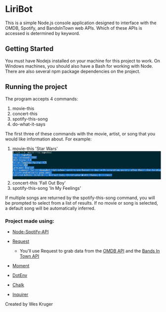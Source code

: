 # LiriBot
This is a simple Node.js console application designed to interface with the OMDB, Spotify, and BandsInTown web APIs. 
Which of these APIs is accessed is determined by keyword.

## Getting Started
You must have Nodejs installed on your machine for this project to work. On Windows machines, you should also have a Bash for working with Node.
There are also several npm package dependencies on the project.

## Running the project
The program accepts 4 commands: 
1. movie-this
2. concert-this
3. spotify-this-song
4. do-what-it-says

The first three of these commands with the movie, artist, or song that you would like information about. For example:
1. movie-this 'Star Wars'
![Image of movie-this](assets/screenshots/movie.png)
2. concert-this 'Fall Out Boy'
3. spotify-this-song 'In My Feelings'

If multiple songs are returned by the spotify-this-song command, you will be prompted to select from a list of results.
If no movie or song is selected, a default song will be automatically inferred.

### Project made using:
   * [Node-Spotify-API](https://www.npmjs.com/package/node-spotify-api)

   * [Request](https://www.npmjs.com/package/request)

     * You'll use Request to grab data from the [OMDB API](http://www.omdbapi.com) and the [Bands In Town API](http://www.artists.bandsintown.com/bandsintown-api)

   * [Moment](https://www.npmjs.com/package/moment)

   * [DotEnv](https://www.npmjs.com/package/dotenv)
   
   * [Chalk](https://www.npmjs.com/package/chalk)
   
   * [Inquirer](https://www.npmjs.com/package/inquirer/v/5.0.1)
   

Created by Wes Kruger
